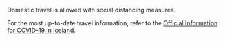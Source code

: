 Domestic travel is allowed with social distancing measures.

For the most up-to-date travel information, refer to the [Official Information for COVID-19 in Iceland](https://www.covid.is/english).
